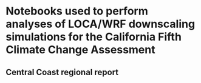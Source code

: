 # Notebooks used to perform analyses of LOCA/WRF downscaling simulations for the California Fifth Climate Change Assessment
## Central Coast regional report
